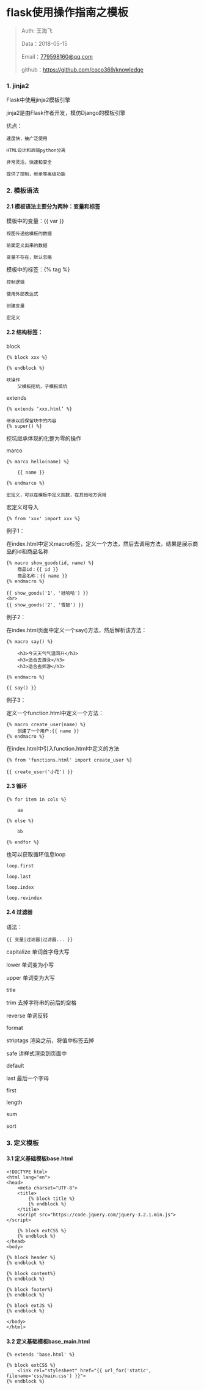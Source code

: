 

# flask使用操作指南之模板

>Auth: 王海飞
>
>Data：2018-05-15
>
>Email：779598160@qq.com
>
>github：https://github.com/coco369/knowledge 

### 1. jinja2

Flask中使用jinja2模板引擎

jinja2是由Flask作者开发，模仿Django的模板引擎

优点：
	
	速度快，被广泛使用

	HTML设计和后端python分离

	非常灵活，快速和安全

	提供了控制，继承等高级功能


### 2. 模板语法


#### 2.1 模板语法主要分为两种：变量和标签

模板中的变量：{{ var }}

	视图传递给模板的数据

	前面定义出来的数据

	变量不存在，默认忽略

模板中的标签：{% tag %}
	
	控制逻辑

	使用外部表达式

	创建变量

	宏定义

#### 2.2 结构标签：

block
	
	{% block xxx %}

	{% endblock %}

	块操作
		父模板挖坑，子模板填坑

extends
	
	{% extends ‘xxx.html’ %}
	
	继承以后保留块中的内容
	{% super() %}

挖坑继承体现的化整为零的操作


marco
	
	{% marco hello(name) %}

		{{ name }}

	{% endmarco %}
	
	宏定义，可以在模板中定义函数，在其他地方调用

宏定义可导入

	{% from 'xxx' import xxx %}

例子1：

在index.html中定义macro标签，定义一个方法，然后去调用方法，结果是展示商品的id和商品名称

	
	{% macro show_goods(id, name) %}
	    商品id：{{ id }}
	    商品名称：{{ name }}
	{% endmacro %}
	
	{{ show_goods('1', '娃哈哈') }}
	<br>
	{{ show_goods('2', '雪碧') }}

例子2：

在index.html页面中定义一个say()方法，然后解析该方法：

	{% macro say() %}
	
	    <h3>今天天气气温回升</h3>
	    <h3>适合去游泳</h3>
	    <h3>适合去郊游</h3>
	
	{% endmacro %}
	
	{{ say() }}


例子3：

定义一个function.html中定义一个方法：

	{% macro create_user(name) %}
	    创建了一个用户:{{ name }}
	{% endmacro %}

在index.html中引入function.html中定义的方法

	
	{% from 'functions.html' import create_user %}
	
	{{ create_user('小花') }}



#### 2.3 循环

	{% for item in cols %}

		aa
	
	{% else %}

		bb
	
	{% endfor %}

也可以获取循环信息loop

	loop.first

	loop.last

	loop.index

	loop.revindex

#### 2.4 过滤器

语法：
	
	{{ 变量|过滤器|过滤器... }}


capitalize 单词首字母大写

lower 单词变为小写

upper 单词变为大写

title

trim 去掉字符串的前后的空格

reverse 单词反转

format

striptags 渲染之前，将值中标签去掉

safe 讲样式渲染到页面中

default

last 最后一个字母

first

length

sum

sort

### 3. 定义模板

#### 3.1 定义基础模板base.html

	<!DOCTYPE html>
	<html lang="en">
	<head>
	    <meta charset="UTF-8">
	    <title>
	        {% block title %}
	        {% endblock %}
	    </title>
	    <script src="https://code.jquery.com/jquery-3.2.1.min.js"></script>
	
	    {% block extCSS %}
	    {% endblock %}
	</head>
	<body>

	{% block header %}
	{% endblock %}
	
	{% block content%}
	{% endblock %}
	
	{% block footer%}
	{% endblock %}
	
	{% block extJS %}
	{% endblock %}

	</body>
	</html>


#### 3.2 定义基础模板base_main.html


	{% extends 'base.html' %}
	
	{% block extCSS %}
	    <link rel="stylesheet" href="{{ url_for('static', filename='css/main.css') }}">
	{% endblock %}

